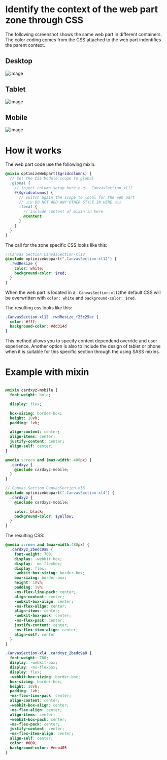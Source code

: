 # Identify the context of the web part zone through CSS

The following screenshot shows the same web part in different containers. The color coding comes from the CSS attached to the web part indentifies the parent context.

## Desktop
![image](https://github.com/StfBauer/rwdresize/blob/master/docs/desktop-same-webpart-on-page.png "Same web part on page")

## Tablet
![image](https://github.com/StfBauer/rwdresize/blob/master/docs/tablet-same-webpart-on-page.png "Same web part on page")

## Mobile
![image](https://github.com/StfBauer/rwdresize/blob/master/docs/mobile-same-webpart-on-page.png "Same web part on page")

# How it works

The web part code use the following mixin.

```sass
@mixin optimizeWebpart($gridcolumns) {
  // Set the CSS Module scope to global
  :global {
    // inject column setup here e.g. .CanvasSection-xl12
    #{$gridcolumns} {
      // switch again the scope to local for the web part
      // ⚠️☠️ DO NOT ADD ANY OTHER STYLE IN HERE ☠️⚠️
      :local {
        // include content of mixin in here
        @content
      }
    }
  }
}
```

The call for the zone specific CSS looks like this:

```sass
//Canvas Section CanvasSection-xl12
@include optimizeWebpart(".CanvasSection-xl12") {
  .rwdResize {
    color: white;
    background-color: $red;
  }
}
```

When the web part is located in a `.CanvasSection-xl12`the default CSS will be overwritten with ```color: white``` and ```background-color: $red```.

The resulting css looks like this:

```css
.CanvasSection-xl12 .rwdResize_f25c25ac {
  color: #fff;
  background-color: #dd314d
}
```

This method allows you to specify context dependend override and user experience. Another option is also to include the design of tablet or phone when it is suitable for this specific section through the using SASS mixins.

# Example with mixin

```sass

@mixin cardxyz-mobile {
  font-weight: bold;

  display: flex;

  box-sizing: border-box;
  height: 10vh;
  padding: 1vh;

  align-content: center;
  align-items: center;
  justify-content: center;
  align-self: center;
}

@media screen and (max-width: 480px) {
  .cardxyz {
    @include cardxyz-mobile;
  }
}

// Canvas Section CanvasSection-xl6
@include optimizeWebpart(".CanvasSection-xl4") {
  .cardxyz {
    @include cardxyz-mobile;

    color: black;
    background-color: $yellow;
  }
}

```

The resulting CSS:

```css
@media screen and (max-width:480px) {
  .cardxyz_2bedc9a8 {
    font-weight: 700;
    display: -webkit-box;
    display: -ms-flexbox;
    display: flex;
    -webkit-box-sizing: border-box;
    box-sizing: border-box;
    height: 10vh;
    padding: 1vh;
    -ms-flex-line-pack: center;
    align-content: center;
    -webkit-box-align: center;
    -ms-flex-align: center;
    align-items: center;
    -webkit-box-pack: center;
    -ms-flex-pack: center;
    justify-content: center;
    -ms-flex-item-align: center;
    align-self: center
  }
}

.CanvasSection-xl4 .cardxyz_2bedc9a8 {
  font-weight: 700;
  display: -webkit-box;
  display: -ms-flexbox;
  display: flex;
  -webkit-box-sizing: border-box;
  box-sizing: border-box;
  height: 10vh;
  padding: 1vh;
  -ms-flex-line-pack: center;
  align-content: center;
  -webkit-box-align: center;
  -ms-flex-align: center;
  align-items: center;
  -webkit-box-pack: center;
  -ms-flex-pack: center;
  justify-content: center;
  -ms-flex-item-align: center;
  align-self: center;
  color: #000;
  background-color: #eeb405
}

```
